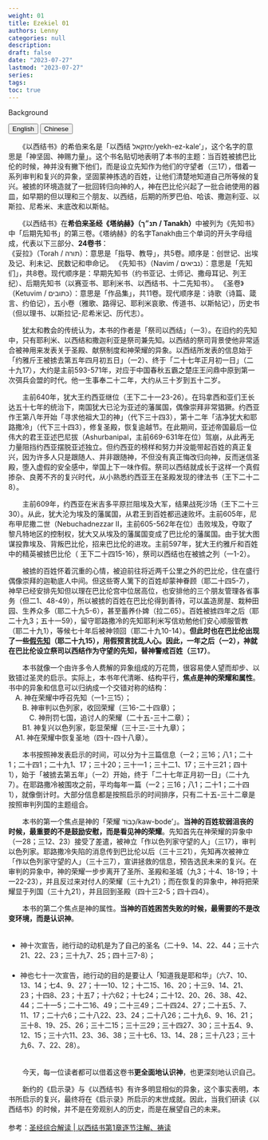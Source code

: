```yaml
---
weight: 01
title: Ezekiel 01
authors: Lenny
categories: null
description: 
draft: false
date: "2023-07-27"
lastmod: "2023-07-27"
series:
tags: 
toc: true
---
```

Background

<!--more-->

<!-- Tab links -->
<div class="tab">
  <button class="tablinks active" onclick="tablabel(event, 'english')">English</button>
  <button class="tablinks" onclick="tablabel(event, 'chinese')">Chinese</button>
  
</div>

<!-- Tab content -->
<div id="english" class="tabcontent" style="display:block">

</div>

<div id="chinese" class="tabcontent">

　　《以西结书》的希伯来名是「以西结 יְחֶזְקֵאל/yekh-ez-kale’」，这个名字的意思是「神坚固、神赐力量」。这个书名贴切地表明了本书的主题：当百姓被掳巴比伦的时候，神并没有撇下他们，而是设立先知作为他们的守望者（三17），借着一系列审判和复兴的异象，坚固蒙神拣选的百姓，让他们清楚地知道自己所等候的复兴。被掳的环境造就了一批回转归向神的人，神在巴比伦兴起了一批合祂使用的器皿，如早期的但以理和三个朋友、以西结，后期的所罗巴伯、哈该、撒迦利亚、以斯拉、尼希米、末底改和以斯帖。

　　《以西结书》在<b>希伯来圣经《塔纳赫》（תנ״ך / Tanakh）</b>中被列为《先知书》中「后期先知书」的第三卷。《塔纳赫》的名字Tanakh由三个单词的开头字母组成，代表以下三部分、<b>24卷书</b>：
<br>
    《妥拉》（Torah / תורה）：意思是「指导、教导」，共5卷。顺序是：创世记、出埃及记、利未记、民数记和申命记。
    《先知书》（Navim / נביאים）：意思是「先知们」，共8卷。现代顺序是：早期先知书（约书亚记、士师记、撒母耳记、列王纪）、后期先知书（以赛亚书、耶利米书、以西结书、十二先知书）。
    《圣卷》（Ketuvim  / כתובים）：意思是「作品集」，共11卷。现代顺序是：诗歌（诗篇、箴言、约伯记），五小卷（雅歌、路得记、耶利米哀歌、传道书、以斯帖记），历史书（但以理书、以斯拉记-尼希米记、历代志）。

　　犹太和教会的传统认为，本书的作者是「祭司以西结」（一3）。在旧约的先知中，只有耶利米、以西结和撒迦利亚是祭司兼先知。以西结的祭司背景使他非常适合被神用来发表关于圣殿、献祭制度和神荣耀的异象。以西结所发表的信息始于「约雅斤王被掳去第五年四月初五日」（一2）、终于「二十七年正月初一日」（二十九17），大约是主前593-571年，对应于中国春秋五霸之楚庄王问鼎中原到第一次弭兵会盟的时代。他一生事奉二十二年，大约从三十岁到五十二岁。

　　主前640年，犹大王约西亚继位（王下二十一23-26）。在玛拿西和亚们王长达五十七年的统治下，南国犹大已沦为亚述的藩属国，偶像崇拜非常猖獗。约西亚作王第八年开始「寻求他祖大卫的神」（代下三十四3），第十二年「洁净犹大和耶路撒冷」（代下三十四3），修复圣殿，恢复逾越节。在此期间，亚述帝国最后一位伟大的君王亚述巴尼拔（Ashurbanipal，主前669-631年在位）驾崩，从此再无力量阻挡约西亚摆脱亚述独立。但约西亚的榜样和努力并没能带起百姓的真正复兴，因为许多人只是跟随人、并非跟随神，不但没有真正悔改归向神，反而迷信圣殿，堕入虚假的安全感中，举国上下一味作假。祭司以西结就成长于这样一个真假掺杂、良莠不齐的复兴时代，从小熟悉约西亚王在圣殿发现的律法书（王下二十二8）。

　　主前609年，约西亚在米吉多平原拦阻埃及大军，结果战死沙场（王下二十三30）。从此，犹大沦为埃及的藩属国，从君王到百姓都迅速败坏。主前605年，尼布甲尼撒二世（Nebuchadnezzar II，主前605-562年在位）击败埃及，夺取了黎凡特地区的控制权，犹大又从埃及的藩属国变成了巴比伦的藩属国。由于犹大图谋投靠埃及、背叛巴比伦，招来巴比伦的进攻。主前597年，犹大王约雅斤和百姓中的精英被掳巴比伦（ 王下二十四15-16），祭司以西结也在被掳之列（一1-2）。

　　被掳的百姓怀着沉重的心情，被迫前往将近两千公里之外的巴比伦，住在盛行偶像崇拜的迦勒底人中间。但这些寄人篱下的百姓却蒙神眷顾（耶二十四5-7），神早已经安排先知但以理在巴比伦宫中位居高位，也安排他的三个朋友管理各省事务（但二1、48-49），所以被掳的百姓在巴比伦得到善待，可以盖造房屋、栽种田园、生养众多（耶二十九5-6），甚至蓄养仆婢（拉二65）。百姓被掳四年之后（耶二十九3；五十一59），留守耶路撒冷的先知耶利米写信劝勉他们安心顺服管教（耶二十九1），等候七十年后被神领回（耶二十九10-14）。<b>但此时也在巴比伦出现了一些<u class = "red">假先知</u>（耶二十九15），用假预言扰乱人心。因此，一年之后（一2），神就在巴比伦设立祭司以西结作为守望的先知，替神警戒百姓（三17）</b>。 

　　本书就像一个由许多令人费解的异象组成的万花筒，很容易使人望而却步、以致错过圣灵的启示。实际上，本书年代清晰、结构平行，<b>焦点是神的荣耀和属性</b>。书中的异象和信息可以归纳成一个交错对称的结构：
<br>
    &emsp;A. 神在荣耀中呼召先知（一1-三15）；
        <br>&emsp;&emsp;B. 神审判以色列家，收回荣耀（三16-二十四章）；
        　<br>&emsp;&emsp;&emsp;C. 神刑罚七国，追讨人的荣耀（二十五-三十二章）；
        <br>&emsp;&emsp;B1. 神复兴以色列家，彰显荣耀（三十三-三十九章）；
    <br>&emsp;A1. 神在荣耀中恢复圣地（四十-四十八章）。

　　本书按照神发表启示的时间，可以分为十三篇信息（一2；三16；八1；二十1；二十四1；二十九1、17；三十20；三十一1；三十二1、17；三十三21；四十1），始于「被掳去第五年」（一2）开始，终于「二十七年正月初一日」（二十九7）。在耶路撒冷被围攻之前，平均每年一篇（一2；三16；八1；二十1；二十四1），就像倒计时。大部分信息都是按照启示的时间排序，只有二十五-三十二章是按照审判列国的主题组合。

　　本书的第一个焦点是神的「荣耀 כָּבוֹד/kaw-bode’」。<b>当神的百姓软弱沮丧的时候，最重要的不是鼓励安慰，而是看见神的荣耀</b>。先知首先在神荣耀的异象中（一28；三12、23）接受了差遣，被神立「作以色列家守望的人」（三17），审判以色列家。耶路撒冷失陷的消息传到巴比伦以后（三十三21），先知再次被神立「作以色列家守望的人」（三十三7），宣讲拯救的信息，预告选民未来的复兴。在审判的异象中，神的荣耀一步步离开了圣所、圣殿和圣城（九3；十4、18-19；十一22-23），并且反过来对付人的荣耀（三十九21）；而在恢复的异象中，神将把荣耀显于列国（三十九21），并且回到圣殿（四十三2-5；四十四4）。

　　本书的第二个焦点是神的属性。<b>当神的百姓困苦失败的时候，最需要的不是改变环境，而是认识神</b>。
　　<ul>
　　<li>神十次宣告，祂行动的动机是为了自己的圣名（二十9、14、22、44；三十六21、22、23；三十九7、25；四十三7-8）；</li>
　　<li>神也七十一次宣告，祂行动的目的是要让人「知道我是耶和华」（六7、10、13、14；七4、9、27；十一10、12；十二15、16、20；十三9、14、21、23；十四8、23；十五7；十六62；十七24；二十12、20、26、38、42、44；二十一5；二十二16、49；二十三49；二十四24、27；二十五5、7、11、17；二十六6；二十八22、23、24；二十八26；二十九6、9、16、21；三十8、19、25、26；三十二15；三十三29；三十四27、30；三十五4、9、12、15；三十六11、23、36、38；三十七6、13、14、28；三十八23；三十九6、7、22、28）。</li>
　　</ul>
　　今天，每一位读者都可以借着这卷书<b>更全面地认识神</b>，也更深刻地认识自己。

　　新约的《启示录》与《以西结书》有许多明显相似的异象，这个事实表明，本书所启示的复兴，最终将在《启示录》所启示的末世成就。因此，当我们研读《以西结书》的时候，并不是在旁观别人的历史，而是在展望自己的未来。
　　
　　<br><br>参考：<a href = "https://cmcbiblereading.com/2016/08/09/%e4%bb%a5%e8%a5%bf%e7%bb%93%e4%b9%a6%e7%ac%ac1%e7%ab%a0%e9%80%90%e8%8a%82%e6%b3%a8%e8%a7%a3%e3%80%81%e7%a5%b7%e8%af%bb/" target="_blank" rel="noopener noreferrer">圣经综合解读 | 以西结书第1章逐节注解、祷读</a>
</div>
